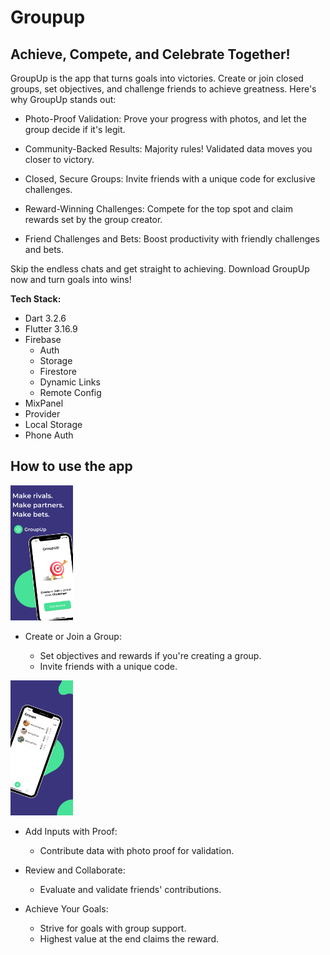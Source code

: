 # Groupup

## Achieve, Compete, and Celebrate Together!

GroupUp is the app that turns goals into victories. Create or join closed groups, set objectives, and challenge friends to achieve greatness. Here's why GroupUp stands out:    

- Photo-Proof Validation: Prove your progress with photos, and let the group decide if it's legit.

- Community-Backed Results: Majority rules! Validated data moves you closer to victory.

- Closed, Secure Groups: Invite friends with a unique code for exclusive challenges.

- Reward-Winning Challenges: Compete for the top spot and claim rewards set by the group creator.

- Friend Challenges and Bets: Boost productivity with friendly challenges and bets.

Skip the endless chats and get straight to achieving. Download GroupUp now and turn goals into wins!

**Tech Stack:**
- Dart 3.2.6
- Flutter 3.16.9
- Firebase
    - Auth
    - Storage
    - Firestore
    - Dynamic Links
    - Remote Config
- MixPanel
- Provider
- Local Storage
- Phone Auth

## How to use the app

<img src='assets/images/store_screenshot_1.png' width='100'>

- Create or Join a Group:

    - Set objectives and rewards if you're creating a group.
    - Invite friends with a unique code.

<img src='assets/images/store_screenshot_2.png' width='100'>

- Add Inputs with Proof:

    - Contribute data with photo proof for validation.

- Review and Collaborate:

    - Evaluate and validate friends' contributions.

- Achieve Your Goals:

    - Strive for goals with group support.
    - Highest value at the end claims the reward.